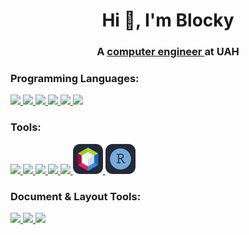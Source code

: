 <h1 align="center">Hi 👋, I'm Blocky</h1>
<h3 align="center">A <a href="https://www.uah.es/en/estudios/Grado-en-Ingenieria-de-Computadores/"> computer engineer </a> at UAH</h3>

<h3 align="left">Programming Languages:</h3>
<p align="left"> 
  <a href="https://www.python.org/" target="_blank" rel="noreferrer">
    <img src="https://go-skill-icons.vercel.app/api/icons?i=py&perline=4&theme=dark"> 
  </a> <a href="https://www.java.com/" target="_blank" rel="noreferrer">
  <img src="https://go-skill-icons.vercel.app/api/icons?i=java&perline=4&theme=dark">
  </a> <a href="https://www.r-project.org/" target="_blank" rel="noreferrer">
  <img src="https://go-skill-icons.vercel.app/api/icons?i=r&perline=4&theme=dark">
  </a> <a href="https://www.gnu.org/software/binutils/" target="_blank" rel="noreferrer">
  <img src="https://go-skill-icons.vercel.app/api/icons?i=assembly&perline=4&theme=dark">
  </a> <a href="https://www.r-project.org/" target="_blank" rel="noreferrer">
  <img src="https://go-skill-icons.vercel.app/api/icons?i=c&perline=4&theme=dark">
  </a> <a href="https://www.gnu.org/software/binutils/" target="_blank" rel="noreferrer">
  <img src="https://go-skill-icons.vercel.app/api/icons?i=cpp&perline=4&theme=dark">
  </a>
</p>

<h3 align="left">Tools:</h3>
<p align="left"> 
  <a href="https://git-scm.com/" target="_blank" rel="noreferrer">
  <img src="https://go-skill-icons.vercel.app/api/icons?i=git&perline=6&theme=dark"> 
  </a> <a href="https://www.gnu.org/software/bash/" target="_blank" rel="noreferrer">
  <img src="https://go-skill-icons.vercel.app/api/icons?i=bash&perline=6&theme=dark">
  </a> <a href="https://ubuntu.com/download" target="_blank" rel="noreferrer">
  <img src="https://go-skill-icons.vercel.app/api/icons?i=linux&perline=6&theme=dark">
  </a> <a href="https://www.jetbrains.com/pycharm/download/" target="_blank" rel="noreferrer">
  <img src="https://go-skill-icons.vercel.app/api/icons?i=pycharm&perline=6&theme=dark">
  </a> <a href="https://code.visualstudio.com/" target="_blank" rel="noreferrer">
  <img src="https://go-skill-icons.vercel.app/api/icons?i=vscode&perline=6&theme=dark">
  </a> <a href="https://netbeans.apache.org/front/main/index.html" target="_blank" rel="noreferrer">
  <img src="https://raw.githubusercontent.com/Blockky/Blockky/master/images/apachenetb.svg" width=48>
  </a> <a href="https://netbeans.apache.org/front/main/index.html" target="_blank" rel="noreferrer">
  <img src="https://raw.githubusercontent.com/Blockky/Blockky/master/images/rstudio.svg" width=48>
  </a>
</p>

<h3 align="left">Document & Layout Tools:</h3>
<p align="left">
  <a href="https://www.gnu.org/software/binutils/" target="_blank" rel="noreferrer">
  <img src="https://go-skill-icons.vercel.app/api/icons?i=html&perline=4&theme=dark">
  </a> <a href="https://www.gnu.org/software/binutils/" target="_blank" rel="noreferrer">
  <img src="https://go-skill-icons.vercel.app/api/icons?i=css&perline=4&theme=dark">
  </a> <a href="https://www.latex-project.org/" target="_blank" rel="noreferrer">
  <img src="https://go-skill-icons.vercel.app/api/icons?i=latex&perline=4&theme=dark">
  </a>
</p>
